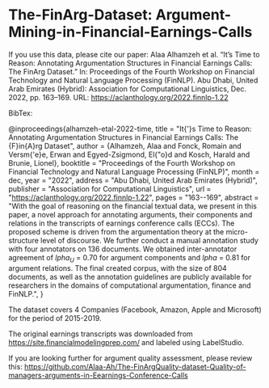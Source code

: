 # The-FinArg-Dataset: Argument-Mining-in-Financial-Earnings-Calls


If you use this data, please cite our paper: 
Alaa Alhamzeh et al. “It’s Time to Reason: Annotating Argumentation Structures in Financial Earnings Calls: The FinArg Dataset.” In: Proceedings of the Fourth
Workshop on Financial Technology and Natural Language Processing (FinNLP). Abu Dhabi, United Arab Emirates (Hybrid):
Association for Computational Linguistics, Dec. 2022, pp. 163–169. URL: https://aclanthology.org/2022.finnlp-1.22 

BibTex: 


@inproceedings{alhamzeh-etal-2022-time,
    title = "It{'}s Time to Reason: Annotating Argumentation Structures in Financial Earnings Calls: The {F}in{A}rg Dataset",
    author = {Alhamzeh, Alaa  and
      Fonck, Romain  and
      Versm{\'e}e, Erwan  and
      Egyed-Zsigmond, El{\"o}d  and
      Kosch, Harald  and
      Brunie, Lionel},
    booktitle = "Proceedings of the Fourth Workshop on Financial Technology and Natural Language Processing (FinNLP)",
    month = dec,
    year = "2022",
    address = "Abu Dhabi, United Arab Emirates (Hybrid)",
    publisher = "Association for Computational Linguistics",
    url = "https://aclanthology.org/2022.finnlp-1.22",
    pages = "163--169",
    abstract = "With the goal of reasoning on the financial textual data, we present in this paper, a novel approach for annotating arguments, their components and relations in the transcripts of earnings conference calls (ECCs). The proposed scheme is driven from the argumentation theory at the micro-structure level of discourse. We further conduct a manual annotation study with four annotators on 136 documents. We obtained inter-annotator agreement of $lpha_{U}$ = 0.70 for argument components and $lpha$ = 0.81 for argument relations. The final created corpus, with the size of 804 documents, as well as the annotation guidelines are publicly available for researchers in the domains of computational argumentation, finance and FinNLP.",
}


The dataset covers 4 Companies (Facebook, Amazon, Apple and Microsoft) for the period of 2015-2019. 

The original earnings transcripts was downloaded from https://site.financialmodelingprep.com/ and labeled using LabelStudio. 


If you are looking further for argument quality assessment, please review this: https://github.com/Alaa-Ah/The-FinArgQuality-dataset-Quality-of-managers-arguments-in-Eearnings-Conference-Calls
